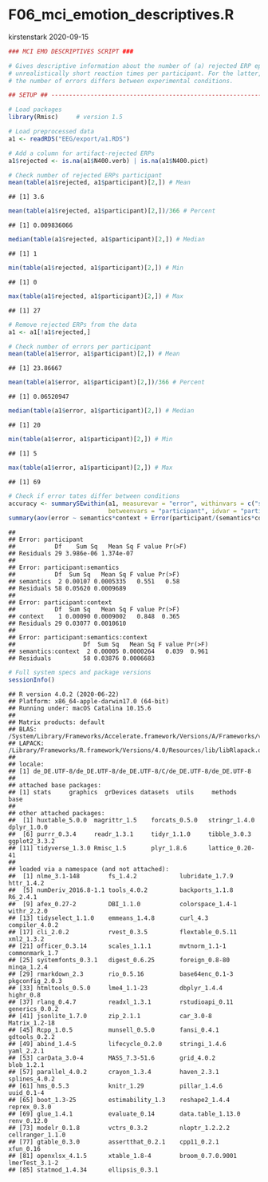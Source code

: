 F06\_mci\_emotion\_descriptives.R
================
kirstenstark
2020-09-15

``` r
### MCI EMO DESCRIPTIVES SCRIPT ###

# Gives descriptive information about the number of (a) rejected ERP epochs and (b) errors or
# unrealistically short reaction times per participant. For the latter, an ANOVA also checks whether
# the number of errors differs between experimental conditions.

## SETUP ## ---------------------------------------------------------------------------------------

# Load packages
library(Rmisc)     # version 1.5

# Load preprocessed data
a1 <- readRDS("EEG/export/a1.RDS")

# Add a column for artifact-rejected ERPs
a1$rejected <- is.na(a1$N400.verb) | is.na(a1$N400.pict)

# Check number of rejected ERPs participant
mean(table(a1$rejected, a1$participant)[2,]) # Mean
```

    ## [1] 3.6

``` r
mean(table(a1$rejected, a1$participant)[2,])/366 # Percent
```

    ## [1] 0.009836066

``` r
median(table(a1$rejected, a1$participant)[2,]) # Median
```

    ## [1] 1

``` r
min(table(a1$rejected, a1$participant)[2,]) # Min
```

    ## [1] 0

``` r
max(table(a1$rejected, a1$participant)[2,]) # Max
```

    ## [1] 27

``` r
# Remove rejected ERPs from the data
a1 <- a1[!a1$rejected,]

# Check number of errors per participant
mean(table(a1$error, a1$participant)[2,]) # Mean
```

    ## [1] 23.86667

``` r
mean(table(a1$error, a1$participant)[2,])/366 # Percent
```

    ## [1] 0.06520947

``` r
median(table(a1$error, a1$participant)[2,]) # Median
```

    ## [1] 20

``` r
min(table(a1$error, a1$participant)[2,]) # Min
```

    ## [1] 5

``` r
max(table(a1$error, a1$participant)[2,]) # Max
```

    ## [1] 69

``` r
# Check if error tates differ between conditions
accuracy <- summarySEwithin(a1, measurevar = "error", withinvars = c("semantics", "context"),
                            betweenvars = "participant", idvar = "participant", na.rm = TRUE)
summary(aov(error ~ semantics*context + Error(participant/(semantics*context)), data = accuracy))
```

    ## 
    ## Error: participant
    ##           Df    Sum Sq   Mean Sq F value Pr(>F)
    ## Residuals 29 3.986e-06 1.374e-07               
    ## 
    ## Error: participant:semantics
    ##           Df  Sum Sq   Mean Sq F value Pr(>F)
    ## semantics  2 0.00107 0.0005335   0.551   0.58
    ## Residuals 58 0.05620 0.0009689               
    ## 
    ## Error: participant:context
    ##           Df  Sum Sq   Mean Sq F value Pr(>F)
    ## context    1 0.00090 0.0009002   0.848  0.365
    ## Residuals 29 0.03077 0.0010610               
    ## 
    ## Error: participant:semantics:context
    ##                   Df  Sum Sq   Mean Sq F value Pr(>F)
    ## semantics:context  2 0.00005 0.0000264   0.039  0.961
    ## Residuals         58 0.03876 0.0006683

``` r
# Full system specs and package versions
sessionInfo()
```

    ## R version 4.0.2 (2020-06-22)
    ## Platform: x86_64-apple-darwin17.0 (64-bit)
    ## Running under: macOS Catalina 10.15.6
    ## 
    ## Matrix products: default
    ## BLAS:   /System/Library/Frameworks/Accelerate.framework/Versions/A/Frameworks/vecLib.framework/Versions/A/libBLAS.dylib
    ## LAPACK: /Library/Frameworks/R.framework/Versions/4.0/Resources/lib/libRlapack.dylib
    ## 
    ## locale:
    ## [1] de_DE.UTF-8/de_DE.UTF-8/de_DE.UTF-8/C/de_DE.UTF-8/de_DE.UTF-8
    ## 
    ## attached base packages:
    ## [1] stats     graphics  grDevices datasets  utils     methods   base     
    ## 
    ## other attached packages:
    ##  [1] huxtable_5.0.0  magrittr_1.5    forcats_0.5.0   stringr_1.4.0   dplyr_1.0.0    
    ##  [6] purrr_0.3.4     readr_1.3.1     tidyr_1.1.0     tibble_3.0.3    ggplot2_3.3.2  
    ## [11] tidyverse_1.3.0 Rmisc_1.5       plyr_1.8.6      lattice_0.20-41
    ## 
    ## loaded via a namespace (and not attached):
    ##  [1] nlme_3.1-148        fs_1.4.2            lubridate_1.7.9     httr_1.4.2         
    ##  [5] numDeriv_2016.8-1.1 tools_4.0.2         backports_1.1.8     R6_2.4.1           
    ##  [9] afex_0.27-2         DBI_1.1.0           colorspace_1.4-1    withr_2.2.0        
    ## [13] tidyselect_1.1.0    emmeans_1.4.8       curl_4.3            compiler_4.0.2     
    ## [17] cli_2.0.2           rvest_0.3.5         flextable_0.5.11    xml2_1.3.2         
    ## [21] officer_0.3.14      scales_1.1.1        mvtnorm_1.1-1       commonmark_1.7     
    ## [25] systemfonts_0.3.1   digest_0.6.25       foreign_0.8-80      minqa_1.2.4        
    ## [29] rmarkdown_2.3       rio_0.5.16          base64enc_0.1-3     pkgconfig_2.0.3    
    ## [33] htmltools_0.5.0     lme4_1.1-23         dbplyr_1.4.4        highr_0.8          
    ## [37] rlang_0.4.7         readxl_1.3.1        rstudioapi_0.11     generics_0.0.2     
    ## [41] jsonlite_1.7.0      zip_2.1.1           car_3.0-8           Matrix_1.2-18      
    ## [45] Rcpp_1.0.5          munsell_0.5.0       fansi_0.4.1         gdtools_0.2.2      
    ## [49] abind_1.4-5         lifecycle_0.2.0     stringi_1.4.6       yaml_2.2.1         
    ## [53] carData_3.0-4       MASS_7.3-51.6       grid_4.0.2          blob_1.2.1         
    ## [57] parallel_4.0.2      crayon_1.3.4        haven_2.3.1         splines_4.0.2      
    ## [61] hms_0.5.3           knitr_1.29          pillar_1.4.6        uuid_0.1-4         
    ## [65] boot_1.3-25         estimability_1.3    reshape2_1.4.4      reprex_0.3.0       
    ## [69] glue_1.4.1          evaluate_0.14       data.table_1.13.0   renv_0.12.0        
    ## [73] modelr_0.1.8        vctrs_0.3.2         nloptr_1.2.2.2      cellranger_1.1.0   
    ## [77] gtable_0.3.0        assertthat_0.2.1    cpp11_0.2.1         xfun_0.16          
    ## [81] openxlsx_4.1.5      xtable_1.8-4        broom_0.7.0.9001    lmerTest_3.1-2     
    ## [85] statmod_1.4.34      ellipsis_0.3.1
